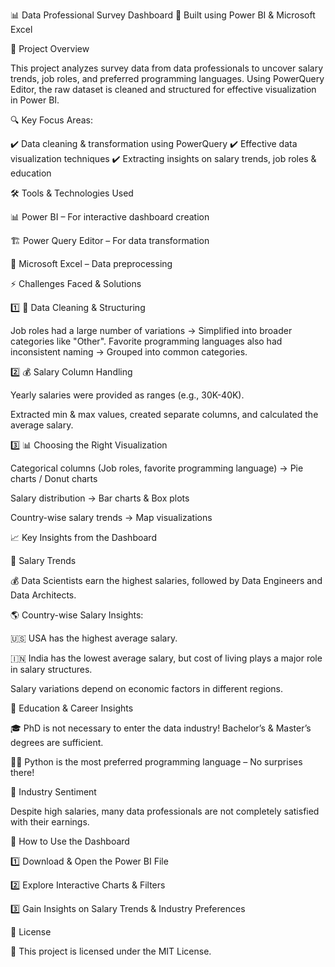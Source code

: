 📊 Data Professional Survey Dashboard
🚀 Built using Power BI & Microsoft Excel

📌 Project Overview

This project analyzes survey data from data professionals to uncover salary trends, job roles, and preferred programming languages. Using PowerQuery Editor, the raw dataset is cleaned and structured for effective visualization in Power BI.

🔍 Key Focus Areas:

✔️ Data cleaning & transformation using PowerQuery
✔️ Effective data visualization techniques
✔️ Extracting insights on salary trends, job roles & education

🛠 Tools & Technologies Used

📊 Power BI – For interactive dashboard creation

🏗 Power Query Editor – For data transformation

📄 Microsoft Excel – Data preprocessing

⚡ Challenges Faced & Solutions

1️⃣ 🔄 Data Cleaning & Structuring

Job roles had a large number of variations → Simplified into broader categories like "Other".
Favorite programming languages also had inconsistent naming → Grouped into common categories.

2️⃣ 💰 Salary Column Handling

Yearly salaries were provided as ranges (e.g., 30K-40K).

Extracted min & max values, created separate columns, and calculated the average salary.

3️⃣ 📊 Choosing the Right Visualization

Categorical columns (Job roles, favorite programming language) → Pie charts / Donut charts

Salary distribution → Bar charts & Box plots

Country-wise salary trends → Map visualizations

📈 Key Insights from the Dashboard

📌 Salary Trends

💰 Data Scientists earn the highest salaries, followed by Data Engineers and Data Architects.

🌎 Country-wise Salary Insights:

🇺🇸 USA has the highest average salary.

🇮🇳 India has the lowest average salary, but cost of living plays a major role in salary structures.

Salary variations depend on economic factors in different regions.

📌 Education & Career Insights

🎓 PhD is not necessary to enter the data industry! Bachelor’s & Master’s degrees are sufficient.

🧑‍💻 Python is the most preferred programming language – No surprises there!

📌 Industry Sentiment

Despite high salaries, many data professionals are not completely satisfied with their earnings.

🚀 How to Use the Dashboard

1️⃣ Download & Open the Power BI File

2️⃣ Explore Interactive Charts & Filters

3️⃣ Gain Insights on Salary Trends & Industry Preferences

📜 License

📝 This project is licensed under the MIT License.
